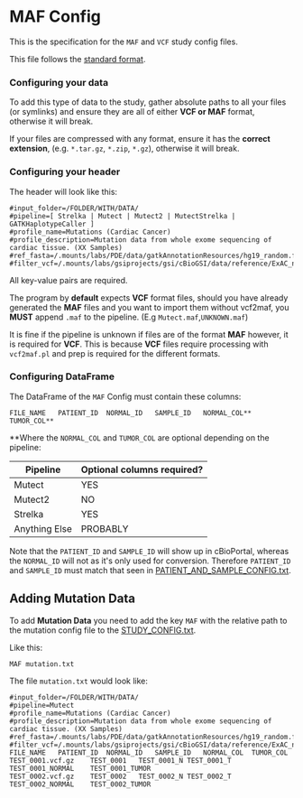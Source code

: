 # MAF Config
This is the specification for the `MAF` and `VCF` study config files.

This file follows the [standard format](STUDY_CONFIG.md).

### Configuring your data
To add this type of data to the study, gather absolute paths to all your files (or symlinks) and ensure they are all of either **VCF or MAF** format, otherwise it will break.

If your files are compressed with any format, ensure it has the **correct extension**, (e.g. `*.tar.gz`, `*.zip`, `*.gz`), otherwise it will break.

### Configuring your header

The header will look like this:
```
#input_folder=/FOLDER/WITH/DATA/
#pipeline=[ Strelka | Mutect | Mutect2 | MutectStrelka | GATKHaplotypeCaller ]
#profile_name=Mutations (Cardiac Cancer)
#profile_description=Mutation data from whole exome sequencing of cardiac tissue. (XX Samples)
#ref_fasta=/.mounts/labs/PDE/data/gatkAnnotationResources/hg19_random.fa
#filter_vcf=/.mounts/labs/gsiprojects/gsi/cBioGSI/data/reference/ExAC_nonTCGA.r0.3.1.sites.vep.vcf.gz
```
All key-value pairs are required. 

The program by **default** expects **VCF** format files, should you have already generated the **MAF** files and you want to import them without vcf2maf, you **MUST** append `.maf` to the pipeline.
(E.g `Mutect.maf`,`UNKNOWN.maf`)

It is fine if the pipeline is unknown if files are of the format **MAF** however, it is required for **VCF**.
This is because **VCF** files require processing with `vcf2maf.pl` and prep is required for the different formats.

### Configuring DataFrame

The DataFrame of the `MAF` Config must contain these columns:

```
FILE_NAME	PATIENT_ID	NORMAL_ID	SAMPLE_ID	NORMAL_COL**	TUMOR_COL**
```

**Where the `NORMAL_COL` and `TUMOR_COL` are optional depending on the pipeline:

|Pipeline	|Optional columns required?	|
|---------------|-------------------------------|
|Mutect		|YES				|
|Mutect2	|NO				|
|Strelka	|YES				|
|Anything Else	|PROBABLY			|

Note that the `PATIENT_ID` and `SAMPLE_ID` will show up in cBioPortal, whereas the `NORMAL_ID` will not as it's only used for conversion.
Therefore `PATIENT_ID` and `SAMPLE_ID` must match that seen in [PATIENT_AND_SAMPLE_CONFIG.txt](PATIENT_AND_SAMPLE_CONFIG.md).

## Adding Mutation Data

To add **Mutation Data** you need to add the key `MAF` with the relative path to the mutation config file to the [STUDY_CONFIG.txt](STUDY_CONFIG.md). 

Like this:

```
MAF	mutation.txt
```
The file `mutation.txt` would look like:

```
#input_folder=/FOLDER/WITH/DATA/
#pipeline=Mutect
#profile_name=Mutations (Cardiac Cancer)
#profile_description=Mutation data from whole exome sequencing of cardiac tissue. (XX Samples)
#ref_fasta=/.mounts/labs/PDE/data/gatkAnnotationResources/hg19_random.fa
#filter_vcf=/.mounts/labs/gsiprojects/gsi/cBioGSI/data/reference/ExAC_nonTCGA.r0.3.1.sites.vep.vcf.gz
FILE_NAME	PATIENT_ID	NORMAL_ID	SAMPLE_ID	NORMAL_COL	TUMOR_COL
TEST_0001.vcf.gz	TEST_0001	TEST_0001_N	TEST_0001_T	TEST_0001_NORMAL	TEST_0001_TUMOR
TEST_0002.vcf.gz	TEST_0002	TEST_0002_N	TEST_0002_T	TEST_0002_NORMAL	TEST_0002_TUMOR
```